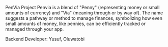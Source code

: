 PenVia Project
Penvia is a blend of "Penny" (representing money or small amounts of currency)
and "Via" (meaning through or by way of). The name suggests a pathway or
method to manage finances, symbolizing how even small amounts of money, like
pennies, can be efficiently tracked or managed through your app.

Backend Developer: Yusuf, Oluwatobi